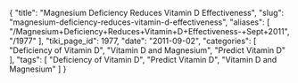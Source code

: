 {
    "title": "Magnesium Deficiency Reduces Vitamin D Effectiveness",
    "slug": "magnesium-deficiency-reduces-vitamin-d-effectiveness",
    "aliases": [
        "/Magnesium+Deficiency+Reduces+Vitamin+D+Effectiveness-+Sept+2011",
        "/1977"
    ],
    "tiki_page_id": 1977,
    "date": "2011-09-02",
    "categories": [
        "Deficiency of Vitamin D",
        "Vitamin D and Magnesium",
        "Predict Vitamin D"
    ],
    "tags": [
        "Deficiency of Vitamin D",
        "Predict Vitamin D",
        "Vitamin D and Magnesium"
    ]
}
